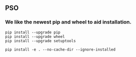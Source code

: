 ## PSO

### We like the newest pip and wheel to aid installation.

```
pip install --upgrade pip
pip install --upgrade wheel
pip install --upgrade setuptools

pip install -e . --no-cache-dir --ignore-installed
```
